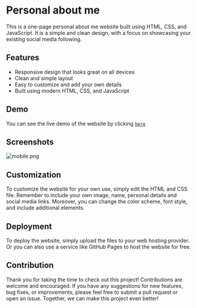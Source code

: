 # Personal about me

This is a one-page personal about me website built using HTML, CSS, and JavaScript. It is a simple and clean design, with a focus on showcasing your existing social media following.

## Features
* Responsive design that looks great on all devices
* Clean and simple layout
* Easy to customize and add your own details
* Built using modern HTML, CSS, and JavaScript

## Demo

You can see the live demo of the website by clicking [`here`](https://danieleverest.github.io/Personal-Portfolio/)

## Screenshots

![mobile.png](https://i.postimg.cc/7PRBK79C/site-ss.png)

## Customization

To customize the website for your own use, simply edit the HTML and CSS file. Remember to include your own image, name, personal details and social media links. Moreover, you can change the color scheme, font style, and include additional elements.

## Deployment

To deploy the website, simply upload the files to your web hosting provider. Or you can also use a service like GitHub Pages to host the website for free.

## Contribution

Thank you for taking the time to check out this project! Contributions are welcome and encouraged. If you have any suggestions for new features, bug fixes, or improvements, please feel free to submit a pull request or open an issue. Together, we can make this project even better!
